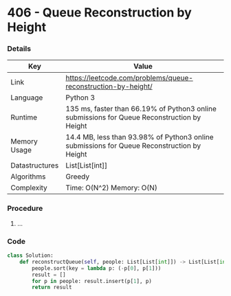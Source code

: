 # 406 - Queue Reconstruction by Height

### Details

| Key | Value |
| --- | ----- |
| Link | https://leetcode.com/problems/queue-reconstruction-by-height/
| Language | Python 3
| Runtime | 135 ms, faster than 66.19% of Python3 online submissions for Queue Reconstruction by Height
| Memory Usage | 14.4 MB, less than 93.98% of Python3 online submissions for Queue Reconstruction by Height
| Datastructures | List[List[int]]
| Algorithms | Greedy
| Complexity | Time: O(N^2) Memory: O(N)

### Procedure

1. ...

### Code

```python
class Solution:
    def reconstructQueue(self, people: List[List[int]]) -> List[List[int]]:
        people.sort(key = lambda p: (-p[0], p[1]))
        result = []
        for p in people: result.insert(p[1], p)
        return result
```
